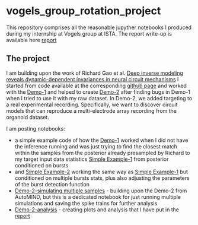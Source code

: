# vogels_group_rotation_project

This repository comprises all the reasonable jupyther notebooks I produced during my internship at Vogels group at ISTA. The report write-up is available here [report](https://www.overleaf.com/read/mgntgtqkjqtv#b04397)

## The project
I am building upon the work of Richard Gao et al. [Deep inverse modeling reveals dynamic-dependent invariances in neural circuit mechanisms](https://www.biorxiv.org/content/10.1101/2024.08.21.608969v1)
I started from code available at the corresponding [github page](https://github.com/mackelab/automind/tree/main) and worked with the [Demo-1](https://github.com/mackelab/automind/blob/main/notebooks/demo-1_automind_inference_workflow.ipynb) and helped to create [Demo-2](https://github.com/mackelab/automind/blob/main/notebooks/demo-2_automind_inference_from_spikes.ipynb) after finding bugs in Demo-1 when I tried to use it with my raw dataset. In Demo-2, we added targeting to a real experimental recording. Specifically, we want to discover circuit models that can reproduce a multi-electrode array recording from the organoid dataset. 

I am posting notebooks:
- a simple example code of how the [Demo-1](https://github.com/mackelab/automind/blob/main/notebooks/demo-1_automind_inference_workflow.ipynb)  worked when I did not have the inference running and was just trying to find the closest match within the samples from the posterior already presampled by Richard to my target input data statistics [Simple Example-1](https://github.com/TerezaZuskinova/vogels_group_rotation_project/blob/main/Simple_search_in_DGM%7Cbursts.ipynb) from posterior conditioned on bursts 
- and [Simple Example-2](https://github.com/TerezaZuskinova/vogels_group_rotation_project/blob/main/Simple_search_in_DGM%7CPSD.ipynb) working the same way as [Simple Example-1]((https://github.com/TerezaZuskinova/vogels_group_rotation_project/blob/main/Simple_search_in_DGM%7Cbursts.ipynb)) but conditioned on multiple bursts stats, plus also adjusting the parameters of the burst detection function
- [Demo-2-simulating multiple samples](https://github.com/TerezaZuskinova/vogels_group_rotation_project/blob/main/demo-2_automind_inference_from_spikes_my_automated_run.ipynb) - building upon the Demo-2 from AutoMIND, but this is a dedicated notebook for just running multiple simulations and saving the spike trains for further analysis
- [Demo-2-analysis](https://github.com/TerezaZuskinova/vogels_group_rotation_project/blob/main/demo-2_automind_inference_from_spikes_analysis.ipynb) - creating plots and analysis that I have put in the [report](https://www.overleaf.com/read/mgntgtqkjqtv#b04397)
